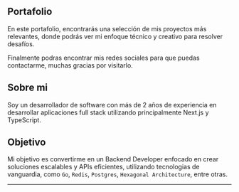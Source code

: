 ## Portafolio
 En este portafolio, encontrarás una selección de mis proyectos más relevantes, donde podrás ver mi enfoque técnico y creativo para resolver desafíos.

Finalmente podras encontrar mis redes sociales para que puedas contactarme, muchas gracias por visitarlo.

## Sobre mi

Soy un desarrollador de software con más de 2 años de experiencia en desarrollar aplicaciones full stack utilizando principalmente Next.js y TypeScript. 

## Objetivo

Mi objetivo es convertirme en un Backend Developer enfocado en crear soluciones escalables y APIs eficientes, utilizando tecnologias de vanguardia, como `Go`, `Redis`, `Postgres`, `Hexagonal Architecture`, entre otras.


---